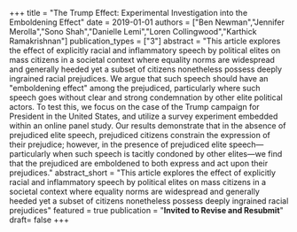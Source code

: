 +++
title = "The Trump Effect: Experimental Investigation into the Emboldening Effect"
date = 2019-01-01
authors = ["Ben Newman","Jennifer Merolla","Sono Shah","Danielle Lemi","Loren Collingwood","Karthick Ramakrishnan"]
publication_types = ["3"]
abstract = "This article explores the effect of explicitly racial and inflammatory speech by political elites on mass citizens in a societal context where equality norms are widespread and generally heeded yet a subset of citizens nonetheless possess deeply ingrained racial prejudices. We argue that such speech should have an \"emboldening effect\" among the prejudiced, particularly where such speech goes without clear and strong condemnation by other elite political actors. To test this, we focus on the case of the Trump campaign for President in the United States, and utilize a survey experiment embedded within an online panel study. Our results demonstrate that in the absence of prejudiced elite speech, prejudiced citizens constrain the expression of their prejudice; however, in the presence of prejudiced elite speech—particularly when such speech is tacitly condoned by other elites—we find that the prejudiced are emboldened to both express and act upon their prejudices."
abstract_short = "This article explores the effect of explicitly racial and inflammatory speech by political elites on mass citizens in a societal context where equality norms are widespread and generally heeded yet a subset of citizens nonetheless possess deeply ingrained racial prejudices"
featured = true
publication = "**Invited to Revise and Resubmit**"
draft= false
+++

